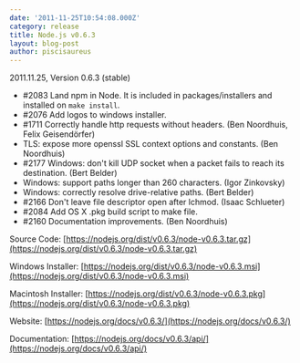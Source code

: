 ```yaml
---
date: '2011-11-25T10:54:08.000Z'
category: release
title: Node.js v0.6.3
layout: blog-post
author: piscisaureus
---
```


2011.11.25, Version 0.6.3 (stable)

- #2083 Land npm in Node. It is included in packages/installers and installed on `make install`.
- #2076 Add logos to windows installer.
- #1711 Correctly handle http requests without headers. (Ben Noordhuis, Felix Geisendörfer)
- TLS: expose more openssl SSL context options and constants. (Ben Noordhuis)
- #2177 Windows: don't kill UDP socket when a packet fails to reach its destination. (Bert Belder)
- Windows: support paths longer than 260 characters. (Igor Zinkovsky)
- Windows: correctly resolve drive-relative paths. (Bert Belder)
- #2166 Don't leave file descriptor open after lchmod. (Isaac Schlueter)
- #2084 Add OS X .pkg build script to make file.
- #2160 Documentation improvements. (Ben Noordhuis)

Source Code: [https://nodejs.org/dist/v0.6.3/node-v0.6.3.tar.gz](https://nodejs.org/dist/v0.6.3/node-v0.6.3.tar.gz)

Windows Installer: [https://nodejs.org/dist/v0.6.3/node-v0.6.3.msi](https://nodejs.org/dist/v0.6.3/node-v0.6.3.msi)

Macintosh Installer: [https://nodejs.org/dist/v0.6.3/node-v0.6.3.pkg](https://nodejs.org/dist/v0.6.3/node-v0.6.3.pkg)

Website: [https://nodejs.org/docs/v0.6.3/](https://nodejs.org/docs/v0.6.3/)

Documentation: [https://nodejs.org/docs/v0.6.3/api/](https://nodejs.org/docs/v0.6.3/api/)
